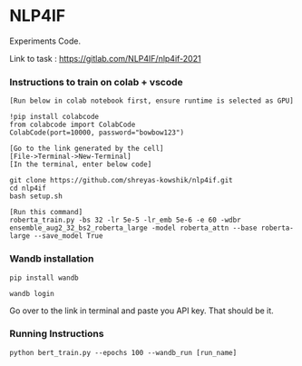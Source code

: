 # NLP4IF

Experiments Code.

Link to task : https://gitlab.com/NLP4IF/nlp4if-2021

### Instructions to train on colab + vscode

```
[Run below in colab notebook first, ensure runtime is selected as GPU]

!pip install colabcode
from colabcode import ColabCode
ColabCode(port=10000, password="bowbow123")

[Go to the link generated by the cell]
[File->Terminal->New-Terminal]
[In the terminal, enter below code]

git clone https://github.com/shreyas-kowshik/nlp4if.git
cd nlp4if
bash setup.sh

[Run this command]
roberta_train.py -bs 32 -lr 5e-5 -lr_emb 5e-6 -e 60 -wdbr ensemble_aug2_32_bs2_roberta_large -model roberta_attn --base roberta-large --save_model True
```


### Wandb installation

```
pip install wandb

wandb login
```

Go over to the link in terminal and paste you API key. That should be it.

### Running Instructions

```
python bert_train.py --epochs 100 --wandb_run [run_name]
```
